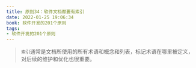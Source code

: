 ```yaml
---
title: 原则34：软件文档都要有索引
date: 2022-01-25 19:06:34
book: 软件开发的201个原则
tags:
- 软件开发的201个原则
---
```


> `索引`通常是文档所使用的所有术语和概念和列表，标记术语在哪里被定义，对后续的维护和优化也很重要。


